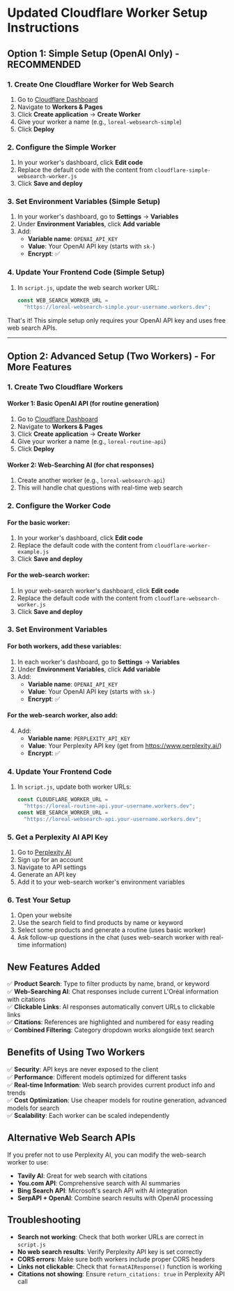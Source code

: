 # Updated Cloudflare Worker Setup Instructions

## Option 1: Simple Setup (OpenAI Only) - RECOMMENDED

### 1. Create One Cloudflare Worker for Web Search

1. Go to [Cloudflare Dashboard](https://dash.cloudflare.com/)
2. Navigate to **Workers & Pages**
3. Click **Create application** → **Create Worker**
4. Give your worker a name (e.g., `loreal-websearch-simple`)
5. Click **Deploy**

### 2. Configure the Simple Worker

1. In your worker's dashboard, click **Edit code**
2. Replace the default code with the content from `cloudflare-simple-websearch-worker.js`
3. Click **Save and deploy**

### 3. Set Environment Variables (Simple Setup)

1. In your worker's dashboard, go to **Settings** → **Variables**
2. Under **Environment Variables**, click **Add variable**
3. Add:
   - **Variable name**: `OPENAI_API_KEY`
   - **Value**: Your OpenAI API key (starts with `sk-`)
   - **Encrypt**: ✅

### 4. Update Your Frontend Code (Simple Setup)

1. In `script.js`, update the web search worker URL:
   ```javascript
   const WEB_SEARCH_WORKER_URL =
     "https://loreal-websearch-simple.your-username.workers.dev";
   ```

That's it! This simple setup only requires your OpenAI API key and uses free web search APIs.

---

## Option 2: Advanced Setup (Two Workers) - For More Features

### 1. Create Two Cloudflare Workers

#### Worker 1: Basic OpenAI API (for routine generation)

1. Go to [Cloudflare Dashboard](https://dash.cloudflare.com/)
2. Navigate to **Workers & Pages**
3. Click **Create application** → **Create Worker**
4. Give your worker a name (e.g., `loreal-routine-api`)
5. Click **Deploy**

#### Worker 2: Web-Searching AI (for chat responses)

1. Create another worker (e.g., `loreal-websearch-api`)
2. This will handle chat questions with real-time web search

### 2. Configure the Worker Code

#### For the basic worker:

1. In your worker's dashboard, click **Edit code**
2. Replace the default code with the content from `cloudflare-worker-example.js`
3. Click **Save and deploy**

#### For the web-search worker:

1. In your web-search worker's dashboard, click **Edit code**
2. Replace the default code with the content from `cloudflare-websearch-worker.js`
3. Click **Save and deploy**

### 3. Set Environment Variables

#### For both workers, add these variables:

1. In each worker's dashboard, go to **Settings** → **Variables**
2. Under **Environment Variables**, click **Add variable**
3. Add:
   - **Variable name**: `OPENAI_API_KEY`
   - **Value**: Your OpenAI API key (starts with `sk-`)
   - **Encrypt**: ✅

#### For the web-search worker, also add:

4. Add:
   - **Variable name**: `PERPLEXITY_API_KEY`
   - **Value**: Your Perplexity API key (get from https://www.perplexity.ai/)
   - **Encrypt**: ✅

### 4. Update Your Frontend Code

1. In `script.js`, update both worker URLs:
   ```javascript
   const CLOUDFLARE_WORKER_URL =
     "https://loreal-routine-api.your-username.workers.dev";
   const WEB_SEARCH_WORKER_URL =
     "https://loreal-websearch-api.your-username.workers.dev";
   ```

### 5. Get a Perplexity AI API Key

1. Go to [Perplexity AI](https://www.perplexity.ai/)
2. Sign up for an account
3. Navigate to API settings
4. Generate an API key
5. Add it to your web-search worker's environment variables

### 6. Test Your Setup

1. Open your website
2. Use the search field to find products by name or keyword
3. Select some products and generate a routine (uses basic worker)
4. Ask follow-up questions in the chat (uses web-search worker with real-time information)

## New Features Added

✅ **Product Search**: Type to filter products by name, brand, or keyword  
✅ **Web-Searching AI**: Chat responses include current L'Oréal information with citations  
✅ **Clickable Links**: AI responses automatically convert URLs to clickable links  
✅ **Citations**: References are highlighted and numbered for easy reading  
✅ **Combined Filtering**: Category dropdown works alongside text search

## Benefits of Using Two Workers

✅ **Security**: API keys are never exposed to the client  
✅ **Performance**: Different models optimized for different tasks  
✅ **Real-time Information**: Web search provides current product info and trends  
✅ **Cost Optimization**: Use cheaper models for routine generation, advanced models for search  
✅ **Scalability**: Each worker can be scaled independently

## Alternative Web Search APIs

If you prefer not to use Perplexity AI, you can modify the web-search worker to use:

- **Tavily AI**: Great for web search with citations
- **You.com API**: Comprehensive search with AI summaries
- **Bing Search API**: Microsoft's search API with AI integration
- **SerpAPI + OpenAI**: Combine search results with OpenAI processing

## Troubleshooting

- **Search not working**: Check that both worker URLs are correct in `script.js`
- **No web search results**: Verify Perplexity API key is set correctly
- **CORS errors**: Make sure both workers include proper CORS headers
- **Links not clickable**: Check that `formatAIResponse()` function is working
- **Citations not showing**: Ensure `return_citations: true` in Perplexity API call
